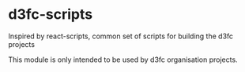 # d3fc-scripts
Inspired by react-scripts, common set of scripts for building the d3fc projects

This module is only intended to be used by d3fc organisation projects.
